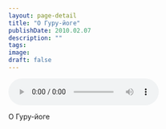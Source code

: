 ```yaml
---
layout: page-detail
title: "О Гуру-йоге"
publishDate: 2010.02.07
description: ""
tags:
image:
draft: false
---
```


<audio title="2010.02.07 - О Гуру-йоге.mp3" src="/upload/iblock/eb9/eb9e6502273fdde396330c24ac223a11.mp3" controls=""></audio>

 О Гуру-йоге 

  
